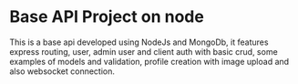 # Base API Project on node
 
 This is a base api developed using NodeJs and MongoDb, it features express routing, user, admin user and client auth with basic crud, some examples of models and validation, profile creation with image upload and also websocket connection.

